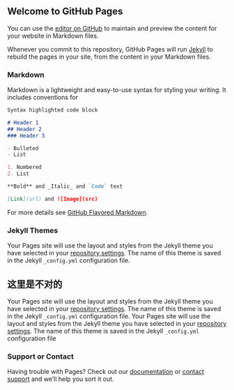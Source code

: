 ## Welcome to GitHub Pages

You can use the [editor on GitHub](https://github.com/winston-y/a/edit/gh-pages/index.md) to maintain and preview the content for your website in Markdown files.

Whenever you commit to this repository, GitHub Pages will run [Jekyll](https://jekyllrb.com/) to rebuild the pages in your site, from the content in your Markdown files.

### Markdown

Markdown is a lightweight and easy-to-use syntax for styling your writing. It includes conventions for

```markdown
Syntax highlighted code block

# Header 1
## Header 2
### Header 3

- Bulleted
- List

1. Numbered
2. List

**Bold** and _Italic_ and `Code` text

[Link](url) and ![Image](src)
```

For more details see [GitHub Flavored Markdown](https://guides.github.com/features/mastering-markdown/).

### Jekyll Themes



Your Pages site will use the layout and styles from the Jekyll theme you have selected in your [repository settings](https://github.com/winston-y/a/settings). The name of this theme is saved in the Jekyll `_config.yml` configuration file.

## 这里是不对的
Your Pages site will use the layout and styles from the Jekyll theme you have selected in your [repository settings](https://github.com/winston-y/a/settings). The name of this theme is saved in the Jekyll `_config.yml` configuration file.
Your Pages site will use the layout and styles from the Jekyll theme you have selected in your [repository settings](https://github.com/winston-y/a/settings). The name of this theme is saved in the Jekyll `_config.yml` configuration file

### Support or Contact

Having trouble with Pages? Check out our [documentation](https://docs.github.com/categories/github-pages-basics/) or [contact support](https://github.com/contact) and we’ll help you sort it out.
